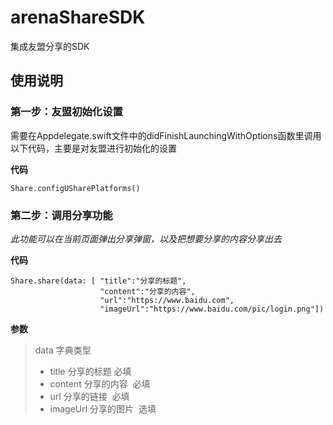 # arenaShareSDK
集成友盟分享的SDK

## 使用说明

### 第一步：友盟初始化设置

需要在Appdelegate.swift文件中的didFinishLaunchingWithOptions函数里调用以下代码，主要是对友盟进行初始化的设置

**代码**
```
Share.configUSharePlatforms()
```


### 第二步：调用分享功能

*此功能可以在当前页面弹出分享弹窗，以及把想要分享的内容分享出去*

**代码**
```
Share.share(data: [ "title":"分享的标题",
                    "content":"分享的内容",
                    "url":"https://www.baidu.com",
                    "imageUrl":"https://www.baidu.com/pic/login.png"])
```
**参数**
> data 字典类型
>   - title 分享的标题 必填
>   - content 分享的内容  必填
>   - url 分享的链接  必填
>   - imageUrl 分享的图片  选填
